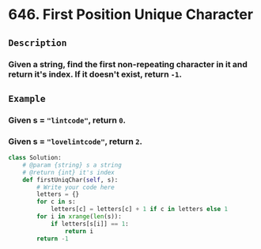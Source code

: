 # 646. First Position Unique Character
## `Description`
### Given a string, find the first non-repeating character in it and return it's index. If it doesn't exist, return `-1`.
## `Example`
### Given s = `"lintcode"`, return `0`.
### Given s = `"lovelintcode"`, return `2`.
```python
class Solution:
    # @param {string} s a string
    # @return {int} it's index
    def firstUniqChar(self, s):
        # Write your code here
        letters = {}
        for c in s:
            letters[c] = letters[c] + 1 if c in letters else 1
        for i in xrange(len(s)):
            if letters[s[i]] == 1:
                return i
        return -1
```
